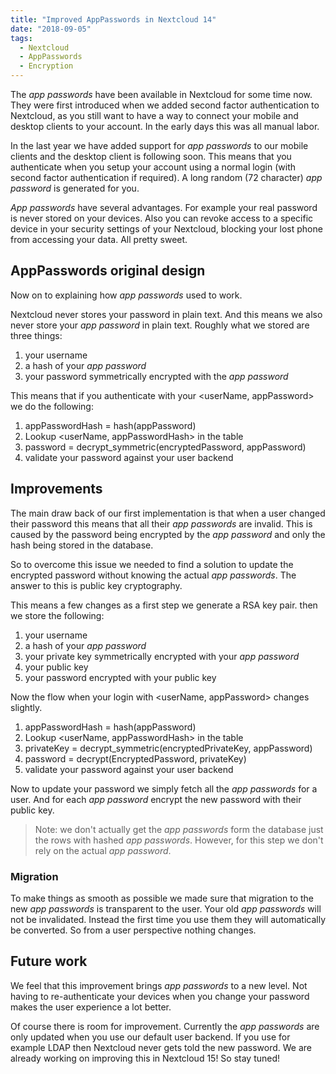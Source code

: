 ```yaml
---
title: "Improved AppPasswords in Nextcloud 14"
date: "2018-09-05"
tags:
  - Nextcloud
  - AppPasswords
  - Encryption
---
```


The *app passwords* have been available in Nextcloud for some time now. They were
first introduced when we added second factor authentication to Nextcloud, as
you still want to have a way to connect your mobile and desktop clients to
your account. In the early days this was all manual labor.

In the last year we have added support for *app passwords* to our mobile clients
and the desktop client is following soon. This means that you authenticate
when you setup your account using a normal login (with second factor
authentication if required). A long random (72 character) *app password* is
generated for you.

*App passwords* have several advantages. For example your real password is never
stored on your devices. Also you can revoke access to a specific device in
your security settings of your Nextcloud, blocking your lost phone from
accessing your data. All pretty sweet.

## AppPasswords original design

Now on to explaining how *app passwords* used to work.

Nextcloud never stores your password in plain text. And this means we
also never store your *app password* in plain text. Roughly what we stored are
three things:

1. your username
2. a hash of your *app password*
3. your password symmetrically encrypted with the *app password*

This means that if you authenticate with your <userName, appPassword> we do the
following:

1. appPasswordHash = hash(appPassword)
2. Lookup <userName, appPasswordHash> in the table
3. password = decrypt_symmetric(encryptedPassword, appPassword)
4. validate your password against your user backend

## Improvements

The main draw back of our first implementation is that when a user changed their
password this means that all their *app passwords* are invalid. This is caused by
the password being encrypted by the *app password* and only the hash being stored in
the database.

So to overcome this issue we needed to find a solution to update the encrypted
password without knowing the actual *app passwords*. The answer to this is public key
cryptography.

This means a few changes as a first step we generate a RSA key pair. then
we store the following:

1. your username
2. a hash of your *app password*
3. your private key symmetrically encrypted with your *app password*
4. your public key
5. your password encrypted with your public key

Now the flow when your login with <userName, appPassword> changes slightly.

1. appPasswordHash = hash(appPassword)
2. Lookup <userName, appPasswordHash> in the table
3. privateKey = decrypt_symmetric(encryptedPrivateKey, appPassword)
4. password = decrypt(EncryptedPassword, privateKey)
5. validate your password against your user backend

Now to update your password we simply fetch all the *app passwords* for a user. And
for each *app password* encrypt the new password with their public key.

> Note: we don't actually get the *app passwords* form the database just the
rows with hashed *app passwords*. However, for this step we don't rely on the
actual *app password*.

### Migration

To make things as smooth as possible we made sure that migration to the new
*app passwords* is transparent to the user. Your old *app passwords* will not be
invalidated. Instead the first time you use them they will automatically be
converted. So from a user perspective nothing changes.

## Future work

We feel that this improvement brings *app passwords* to a new level. Not having
to re-authenticate your devices when you change your password makes the user
experience a lot better.

Of course there is room for improvement. Currently the *app passwords* are only
updated when you use our default user backend. If you use for example LDAP then Nextcloud never gets told the new password. We are already working on improving
this in Nextcloud 15! So stay tuned!
